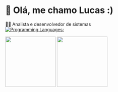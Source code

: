 # 👋 Olá, me chamo Lucas :) 
👨‍💻 Analista e desenvolvedor de sistemas </br>
[![Programming Languages:](https://skillicons.dev/icons?i=java,cs,c,androidstudio,html,css,js,&theme=dark)](https://skillicons.dev)
<div>
      <img height="160em" src="https://github-readme-stats.vercel.app/api?username=LCS-Simoes&show_icons=true&theme=tokyonight"/>
      <img height="160em" src="https://github-readme-stats.vercel.app/api/top-langs/?username=LCS-Simoes&theme=tokyonight"/>
<div>
 
